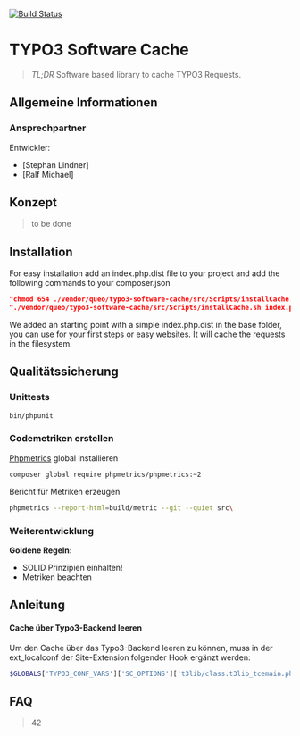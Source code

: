 [![Build Status](https://travis-ci.org/queoGmbH/typo3-software-cache.svg?branch=master)](https://travis-ci.org/queoGmbH/typo3-software-cache)

# TYPO3 Software Cache
> *TL;DR*
> Software based library to cache TYPO3 Requests.

## Allgemeine Informationen

### Ansprechpartner
Entwickler:
* [Stephan Lindner]
* [Ralf Michael]

## Konzept
> to be done
## Installation

For easy installation add an index.php.dist file to your project and add the following commands to your composer.json

````json
"chmod 654 ./vendor/queo/typo3-software-cache/src/Scripts/installCache.sh",
"./vendor/queo/typo3-software-cache/src/Scripts/installCache.sh index.php.dist",
````

We added an starting point with a simple index.php.dist in the base folder, you can use for your first steps or easy websites. It will cache the requests in the filesystem.

## Qualitätssicherung
### Unittests
````bash
bin/phpunit
````
### Codemetriken erstellen
[Phpmetrics](http://www.phpmetrics.org/) global installieren
````bash
composer global require phpmetrics/phpmetrics:~2
````
Bericht für Metriken erzeugen
````bash
phpmetrics --report-html=build/metric --git --quiet src\
````
### Weiterentwicklung
__Goldene Regeln:__
- SOLID Prinzipien einhalten!
- Metriken beachten

## Anleitung
#### Cache über Typo3-Backend leeren
Um den Cache über das Typo3-Backend leeren zu können, muss in der ext_localconf der Site-Extension folgender Hook ergänzt werden:
````php
$GLOBALS['TYPO3_CONF_VARS']['SC_OPTIONS']['t3lib/class.t3lib_tcemain.php']['clearCachePostProc'][] =  \Queo\Typo3\SoftwareCache\Service\CacheManagementService::class . '->clearCache';
````
## FAQ
> 42
